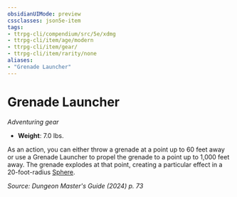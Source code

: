 ```yaml
---
obsidianUIMode: preview
cssclasses: json5e-item
tags:
- ttrpg-cli/compendium/src/5e/xdmg
- ttrpg-cli/item/age/modern
- ttrpg-cli/item/gear/
- ttrpg-cli/item/rarity/none
aliases: 
- "Grenade Launcher"
---
```

# Grenade Launcher
*Adventuring gear*  


- **Weight**: 7.0 lbs.

As an action, you can either throw a grenade at a point up to 60 feet away or use a Grenade Launcher to propel the grenade to a point up to 1,000 feet away. The grenade explodes at that point, creating a particular effect in a 20-foot-radius [Sphere](/3-Mechanics/CLI/variant-rules/sphere-area-of-effect-xphb.md).

*Source: Dungeon Master's Guide (2024) p. 73*